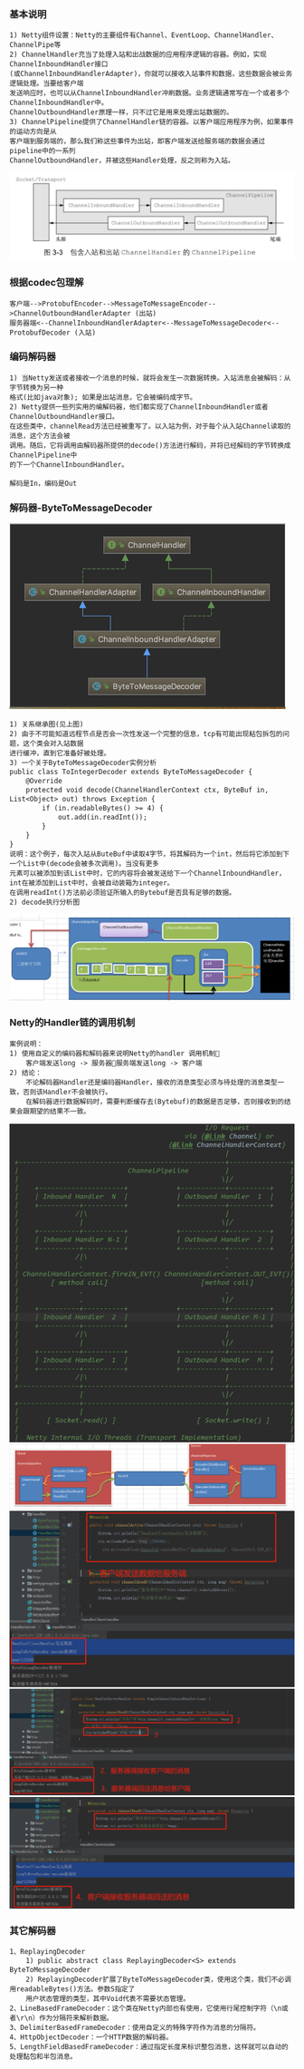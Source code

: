 ### 基本说明
```text
1) Netty组件设置：Netty的主要组件有Channel、EventLoop、ChannelHandler、ChannelPipe等
2) ChannelHandler充当了处理入站和出战数据的应用程序逻辑的容器。例如，实现ChannelInboundHandler接口
(或ChannelInboundHandlerAdapter)，你就可以接收入站事件和数据，这些数据会被业务逻辑处理。当要给客户端
发送响应时，也可以从ChannelInboundHandler冲刷数据。业务逻辑通常写在一个或者多个ChannelInboundHandler中。
ChannelOutboundHandler原理一样，只不过它是用来处理出站数据的。
3) ChannelPipeline提供了ChannelHandler链的容器。以客户端应用程序为例，如果事件的运动方向是从
客户端到服务端的，那么我们称这些事件为出站，即客户端发送给服务端的数据会通过pipeline中的一系列
ChannelOutboundHandler，并被这些Handler处理，反之则称为入站。
```
![avatar](./pic/032_netty.png)

### 根据codec包理解
```text
客户端-->ProtobufEncoder-->MessageToMessageEncoder-->ChannelOutboundHandlerAdapter (出站)
服务器端<--ChannelInboundHandlerAdapter<--MessageToMessageDecoder<--ProtobufDecoder (入站)
```

### 编码解码器
```text
1) 当Netty发送或者接收一个消息的时候，就将会发生一次数据转换。入站消息会被解码：从字节转换为另一种
格式(比如java对象); 如果是出站消息，它会被编码成字节。
2) Netty提供一些列实用的编解码器，他们都实现了ChannelInboundHandler或者ChannelOutboundHandler接口。
在这些类中，channelRead方法已经被重写了。以入站为例，对于每个从入站Channel读取的消息，这个方法会被
调用。随后，它将调用由解码器所提供的decode()方法进行解码，并将已经解码的字节转换成ChannelPipeline中
的下一个ChannelInboundHandler。

解码是In，编码是Out
```
### 解码器-ByteToMessageDecoder
![avatar](./pic/033_netty.png)
```text
1) 关系继承图(见上图)
2) 由于不可能知道远程节点是否会一次性发送一个完整的信息，tcp有可能出现粘包拆包的问题，这个类会对入站数据
进行缓冲，直到它准备好被处理。
3) 一个关于ByteToMessageDecoder实例分析
public class ToIntegerDecoder extends ByteToMessageDecoder {
    @Override
    protected void decode(ChannelHandlerContext ctx, ByteBuf in, List<Object> out) throws Exception {
        if (in.readableBytes() >= 4) {
            out.add(in.readInt());
        }
    }
}
说明：这个例子，每次入站从ButeBuf中读取4字节，将其解码为一个int，然后将它添加到下一个List中(decode会被多次调用)。当没有更多
元素可以被添加到该List中时，它的内容将会被发送给下一个ChannelInboundHandler，int在被添加到List中时，会被自动装箱为integer。
在调用readInt()方法前必须验证所输入的Bytebuf是否具有足够的数据。
2) decode执行分析图
```
![avatar](./pic/034_netty.png)

### Netty的Handler链的调用机制
```text
案例说明：
1) 使用自定义的编码器和解码器来说明Netty的handler 调用机制
    客户端发送long -> 服务器服务端发送long -> 客户端
2) 结论：
    不论解码器Handler还是编码器Handler，接收的消息类型必须与待处理的消息类型一致，否则该Handler不会被执行。
    在解码器进行数据解码时，需要判断缓存去(Bytebuf)的数据是否足够，否则接收到的结果会跟期望的结果不一致。

```
![avatar](./pic/035_netty.png)
![avatar](./pic/036_netty.png)
![avatar](./pic/037_netty.png)    
![avatar](./pic/038_netty.png)    
![avatar](./pic/039_netty.png)        

### 其它解码器
```text
1、ReplayingDecoder
    1) public abstract class ReplayingDecoder<S> extends ByteToMessageDecoder
    2) ReplayingDecoder扩展了ByteToMessageDecoder类，使用这个类，我们不必调用readableBytes()方法。参数S指定了
    用户状态管理的类型，其中Void代表不需要状态管理。
2、LineBasedFrameDecoder：这个类在Netty内部也有使用，它使用行尾控制字符（\n或者\r\n）作为分隔符来解析数据。
3、DelimiterBasedFrameDecoder：使用自定义的特殊字符作为消息的分隔符。
4、HttpObjectDecoder：一个HTTP数据的解码器。
5、LengthFieldBasedFrameDecoder：通过指定长度来标识整包消息，这样就可以自动的处理黏包和半包消息。
```